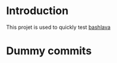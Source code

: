 # Introduction

This projet is used to quickly test [bashlava](https://github.com/firepress-org/bashlava)

# Dummy commits
